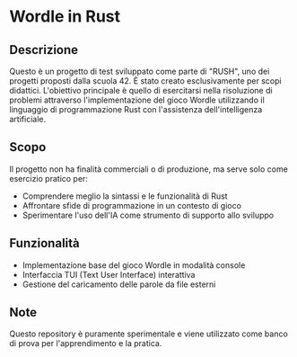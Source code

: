 # Wordle in Rust

## Descrizione
Questo è un progetto di test sviluppato come parte di "RUSH", uno dei progetti proposti dalla scuola 42. È stato creato esclusivamente per scopi didattici. L'obiettivo principale è quello di esercitarsi nella risoluzione di problemi attraverso l'implementazione del gioco Wordle utilizzando il linguaggio di programmazione Rust con l'assistenza dell'intelligenza artificiale.

## Scopo
Il progetto non ha finalità commerciali o di produzione, ma serve solo come esercizio pratico per:
- Comprendere meglio la sintassi e le funzionalità di Rust
- Affrontare sfide di programmazione in un contesto di gioco
- Sperimentare l'uso dell'IA come strumento di supporto allo sviluppo

## Funzionalità
- Implementazione base del gioco Wordle in modalità console
- Interfaccia TUI (Text User Interface) interattiva
- Gestione del caricamento delle parole da file esterni

## Note
Questo repository è puramente sperimentale e viene utilizzato come banco di prova per l'apprendimento e la pratica.
